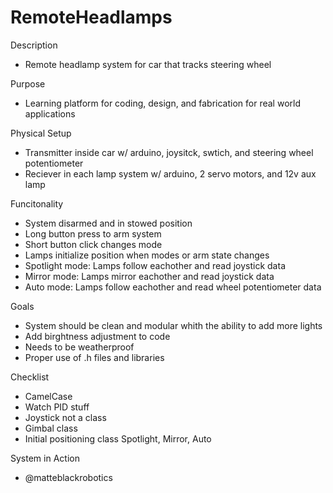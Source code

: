 # RemoteHeadlamps

Description
- Remote headlamp system for car that tracks steering wheel

Purpose
- Learning platform for coding, design, and fabrication for real world applications

Physical Setup
- Transmitter inside car w/ arduino, joysitck, swtich, and steering wheel potentiometer
- Reciever in each lamp system w/ arduino, 2 servo motors, and 12v aux lamp

Funcitonality
- System disarmed and in stowed position
- Long button press to arm system
- Short button click changes mode
- Lamps initialize position when modes or arm state changes
- Spotlight mode: Lamps follow eachother and read joystick data
- Mirror mode: Lamps mirror eachother and read joystick data
- Auto mode: Lamps follow eachother and read wheel potentiometer data

Goals
- System should be clean and modular whith the ability to add more lights
- Add birghtness adjustment to code
- Needs to be weatherproof
- Proper use of .h files and libraries

Checklist
- CamelCase
- Watch PID stuff
- Joystick not a class
- Gimbal class
- Initial positioning class Spotlight, Mirror, Auto

System in Action
- @matteblackrobotics